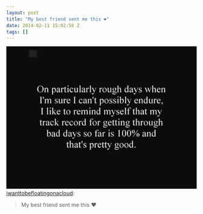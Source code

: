 ```yaml
---
layout: post
title: "My best friend sent me this ❤️"
date: 2014-02-11 15:02:58 Z
tags: []
---
```

![](/media/2014/02/76326916362.jpg)
[iwanttobefloatingonacloud](http://iwanttobefloatingonacloud.tumblr.com/post/76206621475/my-best-friend-sent-me-this):

> My best friend sent me this ❤️
